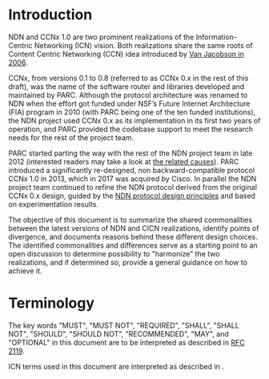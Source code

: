 # Introduction

NDN and CCNx 1.0 are two prominent realizations of the Information-Centric Networking (ICN) vision.
Both realizations share the same roots of Content Centric Networking (CCN) idea introduced by [Van Jacobson in 2006](http://www.ccnx.org/395/1/van-jacobsen-at-google/).
<!-- CCNx -->
<!-- Up until version 0.8, CCNx was a prototype of the NDN/CCN architecture. -\-> -->
CCNx, from versions 0.1 to 0.8 (referred to as CCNx 0.x in the rest of this draft), was the name of the software router and libraries developed and maintained by PARC.
Although the protocol architecture was renamed to NDN when the effort got funded under NSF’s Future Internet Architecture (FIA) program in 2010 (with PARC being one of the ten funded institutions), the NDN project used CCNx 0.x as its implementation in its first two years of operation, and PARC provided the codebase support to meet the research needs for the rest of the project team.

PARC started parting the way with the rest of the NDN project team in late 2012 (interested readers may take a look at [the related causes](https://named-data.net/wp-content/uploads/2016/08/NDN-IPR.pdf)).
PARC introduced a significantly re-designed, non backward-compatible protocol CCNx 1.0 in 2013, which in 2017 was acquired by Cisco.
In parallel the NDN project team continued to refine the NDN protocol derived from the original CCNx 0.x design, guided by the [NDN protocol design principles](https://named-data.net/project/ndn-design-principles/) and based on experimentation results.

The objective of this document is to summarize the shared commonalities between the latest versions of NDN and CICN realizations, identify points of divergence, and documents reasons behind these different design choices.
The identified commonalities and differences serve as a starting point to an open discussion to determine possibility to "harmonize" the two realizations, and if determined so, provide a general guidance on how to achieve it.

# Terminology

The key words "MUST", "MUST NOT", "REQUIRED", "SHALL", "SHALL NOT", "SHOULD", "SHOULD NOT", "RECOMMENDED", "MAY", and "OPTIONAL" in this document are to be interpreted as described in [RFC 2119](#RFC2119).

ICN terms used in this document are interpreted as described in [](#I-D.wissingh-icnrg-terminology).

